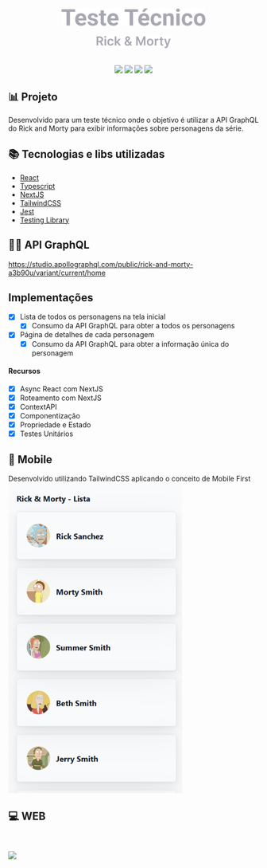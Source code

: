 <p align="center">
  <img src="https://github.com/KRochaS/rick-and-morty/blob/master/.github/title.svg" width="290" >
  <br/>
  <br/>
  <img src="https://github.com/KRochaS/rick-and-morty/blob/master/.github/subtitle.svg" width="150" >
  <br/>
  <br/>  
</p>

<p align="center">	
   <img src="https://img.shields.io/badge/-ReactJS-363447?style=flat&logoColor=white" />

  <img src="https://img.shields.io/badge/-NextJS-363447?style=flat&logoColor=white" />

  <img src="https://img.shields.io/badge/-Typescript-363447?style=flat&logoColor=white" />
   
  <img src="https://img.shields.io/badge/-TailwindCSS-363447?style=flat&logoColor=white" />
</p>

## :bar_chart: Projeto
Desenvolvido para um teste técnico onde o objetivo é utilizar a API GraphQL do Rick and Morty para exibir informações
sobre personagens da série.

## :books: Tecnologias e libs utilizadas  

- [React](https://pt-br.reactjs.org/)
- [Typescript](https://www.typescriptlang.org/)
- [NextJS](https://nextjs.org/)
- [TailwindCSS](https://tailwindcss.com/)
- [Jest](https://jestjs.io/pt-BR/)
- [Testing Library](https://testing-library.com/)


## :woman_technologist: API GraphQL
https://studio.apollographql.com/public/rick-and-morty-a3b90u/variant/current/home

##  Implementações
  
  - [x] Lista de todos os personagens na tela inicial 
    - [x] Consumo da API GraphQL para obter a todos os personagens
  - [x] Página de detalhes de cada personagem
      - [x] Consumo da API GraphQL para obter a informação única do personagem
       
#### Recursos 
 - [x] Async React com NextJS
 - [x] Roteamento com NextJS
 - [x] ContextAPI
 - [x] Componentização
 - [x] Propriedade e Estado 
 - [x] Testes Unitários
       
## :iphone: Mobile
Desenvolvido utilizando TailwindCSS aplicando o conceito de Mobile First
<br />
 <img src="https://github.com/KRochaS/rick-and-morty/blob/master/.github/mobile.gif" width="350" >

## :computer: WEB
<h1>
    <img src="https://github.com/KRochaS/rick-and-morty/blob/master/.github/web.gif" height="400"/>
</h1>

